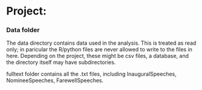 # Project: 
### Data folder

The data directory contains data used in the analysis. This is treated as read only; in paricular the R/python files are never allowed to write to the files in here. Depending on the project, these might be csv files, a database, and the directory itself may have subdirectories.

fulltext folder contains all the .txt files, including InauguralSpeeches, NomineeSpeeches, FarewellSpeeches.